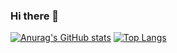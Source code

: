 ### Hi there 👋

<!--
**ujnana/ujnana** is a ✨ _special_ ✨ repository because its `README.md` (this file) appears on your GitHub profile.

Here are some ideas to get you started:

- 🔭 I’m currently working on ...
- 🌱 I’m currently learning ...
- 👯 I’m looking to collaborate on ...
- 🤔 I’m looking for help with ...
- 💬 Ask me about ...
- 📫 How to reach me: ...
- 😄 Pronouns: ...
- ⚡ Fun fact: ...
-->

[![Anurag's GitHub stats](https://github-readme-stats.vercel.app/api?username=ujnana)](https://github.com/anuraghazra/github-readme-stats)
[![Top Langs](https://github-readme-stats.vercel.app/api/top-langs/?username=ujnana&layout=compact)](https://github.com/anuraghazra/github-readme-stats)
